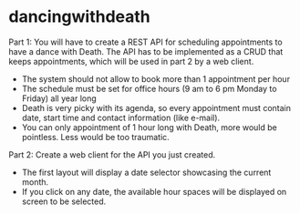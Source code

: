 # dancingwithdeath

Part 1: You will have to create a REST API for scheduling
appointments to have a dance with Death. The API has to be
implemented as a CRUD that keeps appointments, which will
be used in part 2 by a web client.


- The system should not allow to book more than 1
appointment per hour
- The schedule must be set for office hours (9 am to 6
pm Monday to Friday) all year long
- Death is very picky with its agenda, so every
appointment must contain date, start time and contact
information (like e-mail).
- You can only appointment of 1 hour long with Death,
more would be pointless. Less would be too
traumatic.

Part 2: Create a web client for the API you just created.

- The first layout will display a date selector showcasing the current month.
- If you click on any date, the available hour spaces will be displayed on screen to be
selected.
